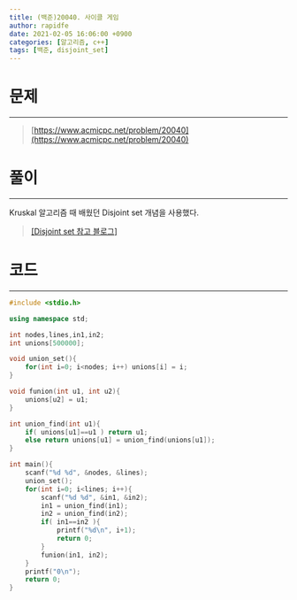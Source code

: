 ```yaml
---
title: (백준)20040. 사이클 게임
author: rapidfe
date: 2021-02-05 16:06:00 +0900
categories: [알고리즘, c++]
tags: [백준, disjoint_set]
---
```


# **문제**

---

> [https://www.acmicpc.net/problem/20040](https://www.acmicpc.net/problem/20040)



# **풀이**

---

Kruskal 알고리즘 때 배웠던 Disjoint set 개념을 사용했다.

> [[Disjoint set 참고 블로그]](https://gmlwjd9405.github.io/2018/08/31/algorithm-union-find.html)



# **코드**

---

```c++
#include <stdio.h>

using namespace std;

int nodes,lines,in1,in2;
int unions[500000];

void union_set(){
    for(int i=0; i<nodes; i++) unions[i] = i;
}

void funion(int u1, int u2){
    unions[u2] = u1;
}

int union_find(int u1){
    if( unions[u1]==u1 ) return u1;
    else return unions[u1] = union_find(unions[u1]);
}

int main(){
    scanf("%d %d", &nodes, &lines);
    union_set();
    for(int i=0; i<lines; i++){
        scanf("%d %d", &in1, &in2);
        in1 = union_find(in1);
        in2 = union_find(in2);
        if( in1==in2 ){
            printf("%d\n", i+1);
            return 0;
        }
        funion(in1, in2);
    }
    printf("0\n");
    return 0;
}
```